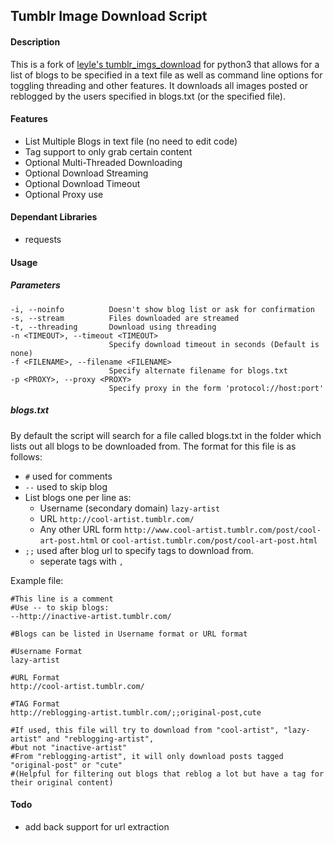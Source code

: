 ## Tumblr Image Download Script

#### Description
This is a fork of [leyle's tumblr_imgs_download](https://github.com/leyle/tumblr_imgs_download)
for python3 that allows for a list of blogs to be specified in a text file
as well as command line options for toggling threading and other features.
It downloads all images posted or reblogged by the users specified in blogs.txt
(or the specified file).

#### Features
- List Multiple Blogs in text file (no need to edit code)
- Tag support to only grab certain content
- Optional Multi-Threaded Downloading
- Optional Download Streaming
- Optional Download Timeout
- Optional Proxy use

#### Dependant Libraries
- requests

#### Usage

##### Parameters
```
-i, --noinfo          Doesn't show blog list or ask for confirmation
-s, --stream          Files downloaded are streamed
-t, --threading       Download using threading
-n <TIMEOUT>, --timeout <TIMEOUT>
                      Specify download timeout in seconds (Default is none)
-f <FILENAME>, --filename <FILENAME>
                      Specify alternate filename for blogs.txt
-p <PROXY>, --proxy <PROXY>
                      Specify proxy in the form 'protocol://host:port'
```

##### blogs.txt
By default the script will search for a file called blogs.txt in the folder
which lists out all blogs to be downloaded from.
The format for this file is as follows:

- `#` used for comments
- `--` used to skip blog
- List blogs one per line as:
  - Username (secondary domain) `lazy-artist`
  - URL `http://cool-artist.tumblr.com/`
  - Any other URL form `http://www.cool-artist.tumblr.com/post/cool-art-post.html`
  or `cool-artist.tumblr.com/post/cool-art-post.html`
- `;;` used after blog url to specify tags to download from.
  - seperate tags with `,`

Example file:
```
#This line is a comment
#Use -- to skip blogs:
--http://inactive-artist.tumblr.com/

#Blogs can be listed in Username format or URL format

#Username Format
lazy-artist

#URL Format
http://cool-artist.tumblr.com/

#TAG Format
http://reblogging-artist.tumblr.com/;;original-post,cute

#If used, this file will try to download from "cool-artist", "lazy-artist" and "reblogging-artist",
#but not "inactive-artist"
#From "reblogging-artist", it will only download posts tagged "original-post" or "cute"
#(Helpful for filtering out blogs that reblog a lot but have a tag for their original content)
```

#### Todo
- add back support for url extraction
